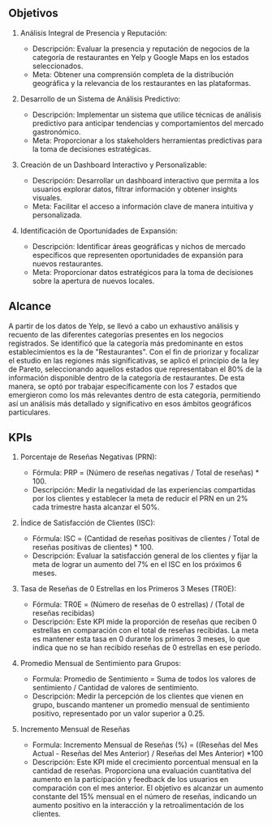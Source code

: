 ## Objetivos 
1. Análisis Integral de Presencia y Reputación:
   - Descripción: Evaluar la presencia y reputación de negocios de la categoría de restaurantes en Yelp y Google Maps en los estados seleccionados.
   - Meta: Obtener una comprensión completa de la distribución geográfica y la relevancia de los restaurantes en las plataformas.

2. Desarrollo de un Sistema de Análisis Predictivo:
   - Descripción: Implementar un sistema que utilice técnicas de análisis predictivo para anticipar tendencias y comportamientos del mercado gastronómico.
   - Meta: Proporcionar a los stakeholders herramientas predictivas para la toma de decisiones estratégicas.

3. Creación de un Dashboard Interactivo y Personalizable:
   - Descripción: Desarrollar un dashboard interactivo que permita a los usuarios explorar datos, filtrar información y obtener insights visuales.
   - Meta: Facilitar el acceso a información clave de manera intuitiva y personalizada.

4. Identificación de Oportunidades de Expansión:
   - Descripción: Identificar áreas geográficas y nichos de mercado específicos que representen oportunidades de expansión para nuevos restaurantes.
   - Meta: Proporcionar datos estratégicos para la toma de decisiones sobre la apertura de nuevos locales.

## Alcance
A partir de los datos de Yelp, se llevó a cabo un exhaustivo análisis y recuento de las diferentes categorías presentes en los negocios registrados. Se identificó que la categoría más predominante en estos    establecimientos es la de "Restaurantes". Con el fin de priorizar y focalizar el estudio en las regiones más significativas, se aplicó el principio de la ley de Pareto, seleccionando aquellos estados que representaban el 80% de la información disponible dentro de la categoría de restaurantes. De esta manera, se optó por trabajar específicamente con los 7 estados que emergieron como los más relevantes dentro de esta categoría, permitiendo así un análisis más detallado y significativo en esos ámbitos geográficos particulares.

## KPIs
1. Porcentaje de Reseñas Negativas (PRN):
   - Fórmula: PRP = (Número de reseñas negativas / Total de reseñas) * 100.
   - Descripción: Medir la negatividad de las experiencias compartidas por los clientes y establecer la meta de reducir el PRN en un 2% cada trimestre hasta alcanzar el 50%.

2. Índice de Satisfacción de Clientes (ISC):
   - Fórmula: ISC = (Cantidad de reseñas positivas de clientes / Total de reseñas positivas de clientes) * 100.
   - Descripción: Evaluar la satisfacción general de los clientes y fijar la meta de lograr un aumento del 7% en el ISC en los próximos 6 meses.

3. Tasa de Reseñas de 0 Estrellas en los Primeros 3 Meses (TR0E):
   - Fórmula: TR0E = (Número de reseñas de 0 estrellas) / (Total de reseñas recibidas)
   - Descripción: Este KPI mide la proporción de reseñas que reciben 0 estrellas en comparación con el total de reseñas recibidas. La meta es mantener esta tasa en 0 durante los primeros 3 meses, lo que indica que no se han recibido reseñas de 0 estrellas en ese período.

4. Promedio Mensual de Sentimiento para Grupos:
   - Formula: Promedio de Sentimiento = Suma de todos los valores de sentimiento / Cantidad de valores de sentimiento.
   - Descripción: Medir la percepción de los clientes que vienen en grupo, buscando mantener un promedio mensual de sentimiento positivo, representado por un valor superior a 0.25.

5. Incremento Mensual de Reseñas
   - Formula: Incremento Mensual de Reseñas (%) = ((Reseñas del Mes Actual - Reseñas del Mes Anterior) / Reseñas del Mes Anterior) *100 
   - Descripción: Este KPI mide el crecimiento porcentual mensual en la cantidad de reseñas. Proporciona una evaluación cuantitativa del aumento en la participación y feedback de los usuarios en comparación con el mes anterior. El objetivo es alcanzar un aumento constante del 15% mensual en el número de reseñas, indicando un aumento positivo en la interacción y la retroalimentación de los clientes.


